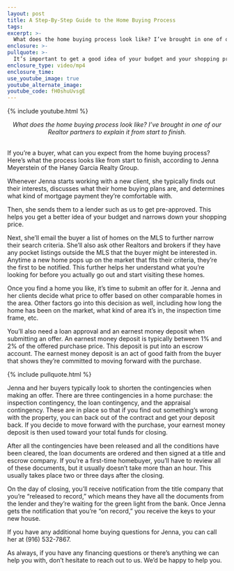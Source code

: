 ```yaml
---
layout: post
title: A Step-By-Step Guide to the Home Buying Process
tags:
excerpt: >-
  What does the home buying process look like? I’ve brought in one of our Realtor partners to explain it from start to finish.
enclosure: >-
pullquote: >-
  It’s important to get a good idea of your budget and your shopping price when buying a home.
enclosure_type: video/mp4
enclosure_time:
use_youtube_image: true
youtube_alternate_image:
youtube_code: fH0shuUvsgE
---
```


{% include youtube.html %}

<center><em>What does the home buying process look like? I’ve brought in one of our Realtor partners to explain it from start to finish.</em></center>

<center>&nbsp;</center>

If you’re a buyer, what can you expect from the home buying process? Here’s what the process looks like from start to finish, according to Jenna Meyerstein of the Haney Garcia Realty Group.

Whenever Jenna starts working with a new client, she typically finds out their interests, discusses what their home buying plans are, and determines what kind of mortgage payment they’re comfortable with. 

Then, she sends them to a lender such as us to get pre-approved. This helps you get a better idea of your budget and narrows down your shopping price. 

Next, she’ll email the buyer a list of homes on the MLS to further narrow their search criteria. She’ll also ask other Realtors and brokers if they have any pocket listings outside the MLS that the buyer might be interested in. Anytime a new home pops up on the market that fits their criteria, they’re the first to be notified. This further helps her understand what you’re looking for before you actually go out and start visiting these homes. 

Once you find a home you like, it’s time to submit an offer for it. Jenna and her clients decide what price to offer based on other comparable homes in the area. Other factors go into this decision as well, including how long the home has been on the market, what kind of area it’s in, the inspection time frame, etc. 

You’ll also need a loan approval and an earnest money deposit when submitting an offer. An earnest money deposit is typically between 1% and 2% of the offered purchase price. This deposit is put into an escrow account. The earnest money deposit is an act of good faith from the buyer that shows they’re committed to moving forward with the purchase.

{% include pullquote.html %}

Jenna and her buyers typically look to shorten the contingencies when making an offer. There are three contingencies in a home purchase: the inspection contingency, the loan contingency, and the appraisal contingency. These are in place so that if you find out something’s wrong with the property, you can back out of the contract and get your deposit back. If you decide to move forward with the purchase, your earnest money deposit is then used toward your total funds for closing. 

After all the contingencies have been released and all the conditions have been cleared, the loan documents are ordered and then signed at a title and escrow company. If you’re a first-time homebuyer, you’ll have to review all of these documents, but it usually doesn’t take more than an hour. This usually takes place two or three days after the closing. 

On the day of closing, you’ll receive notification from the title company that you’re “released to record,” which means they have all the documents from the lender and they’re waiting for the green light from the bank. Once Jenna gets the notification that you’re “on record,” you receive the keys to your new house. 

If you have any additional home buying questions for Jenna, you can call her at (916) 532-7867. 

As always, if you have any financing questions or there’s anything we can help you with, don’t hesitate to reach out to us. We’d be happy to help you.

